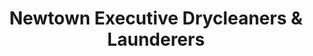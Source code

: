 ---
title: "Newtown Executive Drycleaners & Launderers"
url: /edinburgh/newtown-executive-drycleaners-and-launderers/
shop: laundry
---